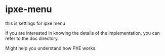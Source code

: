 # ipxe-menu
this is settings for ipxe menu


If you are interested in knowing the details of the implementation, you can refer to the doc directory.

Might help you understand how PXE works.